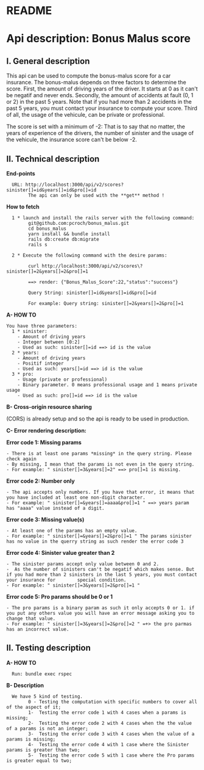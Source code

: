 # README
# Api description: Bonus Malus score

## I. General description

This api can be used to compute the bonus-malus score for a car insurance. The bonus-malus depends on three factors to determine the score. First, the amount of driving years of the driver. It starts at 0 as it can't be negatif and never ends. Secondly, the amount of accidents at fault (0, 1 or 2) in the past 5 years. Note that if you had more than 2 accidents in the past 5 years, you must contact your insurance to compute your score. Third of all, the usage of the vehicule, can be private or professional. 

The score is set with a minimum of -2: That is to say that no matter, the years of experience of the drivers, the number of sinister and the usage of the vehicule, the insurance score can't be below -2.  

## II. Technical description

**End-points**

      URL: http://localhost:3000/api/v2/scores?sinister[]=id&years[]=id&pro[]=id
            The api can only be used with the **get** method ! 

**How to fetch**

      1 * launch and install the rails server with the following command:
            git@github.com:pcroch/bonus_malus.git
            cd bonus_malus 
            yarn install && bundle install
            rails db:create db:migrate
            rails s

      2 * Execute the following command with the desire params: 
      
            curl http://localhost:3000/api/v2/scores\?sinister[]=2&years[]=2&pro[]=1
            
            ==> render: {"Bonus_Malus_Score":22,"status":"success"}

            Query String: sinister[]=id&years[]=id&pro[]=id

            For example: Query string: sinister[]=2&years[]=2&pro[]=1

**A- HOW TO**

    You have three parameters:
      1 * sinister:
        - Amount of driving years
        - Integer between [0:2]
        - Used as such: sinister[]=id ==> id is the value
      2 * years:
        - Amount of driving years
        - Positif integer
        - Used as such: years[]=id ==> id is the value
      3 * pro:
        - Usage (private or professional)
        - Binary parameter. 0 means professional usage and 1 means private usage
        - Used as such: pro[]=id ==> id is the value


 **B- Cross-origin resource sharing** 
 
 (CORS) is already setup and so the api is ready to be used in production.


**C- Error rendering description:** 

  **Error code 1: Missing params**
  
    - There is at least one params *missing* in the query string. Please check again
    - By missing, I mean that the params is not even in the query string.
    - For example: " sinister[]=3&years[]=2" ==> pro[]=1 is missing.
     
  **Error code 2: Number only**
  
    - The api accepts only numbers. If you have that error, it means that you have included at least one non-digit character.  
    - For example: " sinister[]=&years[]=aaaa&pro[]=1 " ==> years param has "aaaa" value instead of a digit.
     
  **Error code 3: Missing value(s)**
  
    - At least one of the params has an empty value.
    - For example: " sinister[]=&years[]=2&pro[]=1 " The params sinister has no value in the querry string as such render the error code 3
     
  **Error code 4: Sinister value greater than 2**
  
    - The sinister params accept only value between 0 and 2. 
    -  As the number of sinisters can't be negatif which makes sense. But if you had more than 2 sinisters in the last 5 years, you must contact your insurance for        special condition.
    - For example: " sinister[]=3&years[]=2&pro[]=1 "
   
  **Error code 5: Pro params should be 0 or 1**
  
    - The pro params is a binary param as such it only accepts 0 or 1. if you put any others value you will have an error message asking you to change that value.
    - For example: " sinister[]=3&years[]=2&pro[]=2 " =+> the pro parmas has an incorrect value.
    
## II. Testing description

**A- HOW TO**

      Run: bundle exec rspec
      
 
**B- Description**

      We have 5 kind of testing.
            0 - Testing the computation with specific numbers to cover all of the aspect of it;
            1-  Testing the error code 1 with 4 cases when a params is missing;
            2-  Testing the error code 2 with 4 cases when the the value of a params is not an integer;
            3-  Testing the error code 3 with 4 cases when the value of a params is missing;
            4-  Testing the error code 4 with 1 case where the Sinister params is greater than two;
            5-  Testing the error code 5 with 1 case where the Pro params is greater equal to two;
